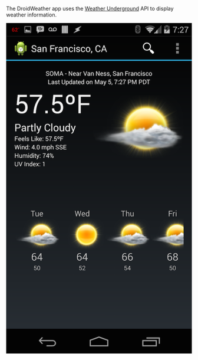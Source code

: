 The DroidWeather app uses the [Weather Underground](http://www.wunderground.com) API to display weather information.

![DroidWeather Screenshot](https://raw.githubusercontent.com/mannykary/droid-weather/master/images/DroidWeather_screenshot_scaled.png)

